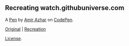 ## Recreating watch.githubuniverse.com

A [Pen](https://codepen.io/amirazhar/full/KKeMyjx) by [Amir Azhar](https://www.linkedin.com/in/amir-azhar/) on [CodePen](https://codepen.io).

[Original](https://watch.githubuniverse.com/home) |
[Recreation](https://codepen.io/amirazhar/full/KKeMyjx)

[License](https://codepen.io/license/pen/ExLqzgg).
